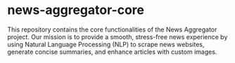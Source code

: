 # news-aggregator-core
This repository contains the core functionalities of the News Aggregator project. Our mission is to provide a smooth, stress-free news experience by using Natural Language Processing (NLP) to scrape news websites, generate concise summaries, and enhance articles with custom images.
